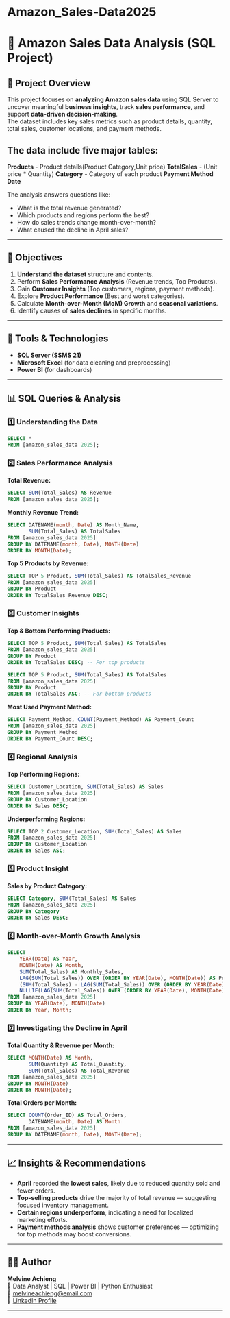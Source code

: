 # Amazon_Sales-Data2025
# 🛒 Amazon Sales Data Analysis (SQL Project)

## 📘 Project Overview
This project focuses on **analyzing Amazon sales data** using SQL Server to uncover meaningful **business insights**, track **sales performance**, and support **data-driven decision-making**.  
The dataset includes key sales metrics such as product details, quantity, total sales, customer locations, and payment methods.  

## The data include five major tables:
**Products** - Product details(Product Category,Unit price)
**TotalSales** - (Unit price * Quantity)
**Category** - Category of each product
**Payment Method**
**Date**

The analysis answers questions like:
- What is the total revenue generated?
- Which products and regions perform the best?
- How do sales trends change month-over-month?
- What caused the decline in April sales?

---

## 🧠 Objectives
1. **Understand the dataset** structure and contents.  
2. Perform **Sales Performance Analysis** (Revenue trends, Top Products).  
3. Gain **Customer Insights** (Top customers, regions, payment methods).  
4. Explore **Product Performance** (Best and worst categories).  
5. Calculate **Month-over-Month (MoM) Growth** and **seasonal variations**.  
6. Identify causes of **sales declines** in specific months.  

---

## 🧰 Tools & Technologies
- **SQL Server (SSMS 21)**  
- **Microsoft Excel** (for data cleaning and preprocessing)  
- **Power BI** (for dashboards)  

---

## 📊 SQL Queries & Analysis

### 1️⃣ Understanding the Data
```sql
SELECT * 
FROM [amazon_sales_data 2025];
```

### 2️⃣ Sales Performance Analysis
**Total Revenue:**
```sql
SELECT SUM(Total_Sales) AS Revenue
FROM [amazon_sales_data 2025];
```

**Monthly Revenue Trend:**
```sql
SELECT DATENAME(month, Date) AS Month_Name, 
       SUM(Total_Sales) AS TotalSales
FROM [amazon_sales_data 2025]
GROUP BY DATENAME(month, Date), MONTH(Date)
ORDER BY MONTH(Date);
```

**Top 5 Products by Revenue:**
```sql
SELECT TOP 5 Product, SUM(Total_Sales) AS TotalSales_Revenue
FROM [amazon_sales_data 2025]
GROUP BY Product
ORDER BY TotalSales_Revenue DESC;
```

### 3️⃣ Customer Insights
**Top & Bottom Performing Products:**
```sql
SELECT TOP 5 Product, SUM(Total_Sales) AS TotalSales
FROM [amazon_sales_data 2025]
GROUP BY Product
ORDER BY TotalSales DESC; -- For top products

SELECT TOP 5 Product, SUM(Total_Sales) AS TotalSales
FROM [amazon_sales_data 2025]
GROUP BY Product
ORDER BY TotalSales ASC; -- For bottom products
```

**Most Used Payment Method:**
```sql
SELECT Payment_Method, COUNT(Payment_Method) AS Payment_Count
FROM [amazon_sales_data 2025]
GROUP BY Payment_Method
ORDER BY Payment_Count DESC;
```

### 4️⃣ Regional Analysis
**Top Performing Regions:**
```sql
SELECT Customer_Location, SUM(Total_Sales) AS Sales
FROM [amazon_sales_data 2025]
GROUP BY Customer_Location
ORDER BY Sales DESC;
```

**Underperforming Regions:**
```sql
SELECT TOP 2 Customer_Location, SUM(Total_Sales) AS Sales
FROM [amazon_sales_data 2025]
GROUP BY Customer_Location
ORDER BY Sales ASC;
```

### 5️⃣ Product Insight
**Sales by Product Category:**
```sql
SELECT Category, SUM(Total_Sales) AS Sales
FROM [amazon_sales_data 2025]
GROUP BY Category
ORDER BY Sales DESC;
```

### 6️⃣ Month-over-Month Growth Analysis
```sql
SELECT
    YEAR(Date) AS Year,
    MONTH(Date) AS Month,
    SUM(Total_Sales) AS Monthly_Sales,
    LAG(SUM(Total_Sales)) OVER (ORDER BY YEAR(Date), MONTH(Date)) AS Prev_Month_Sales,
    (SUM(Total_Sales) - LAG(SUM(Total_Sales)) OVER (ORDER BY YEAR(Date), MONTH(Date))) * 100.0 /
    NULLIF(LAG(SUM(Total_Sales)) OVER (ORDER BY YEAR(Date), MONTH(Date)), 0) AS Growth_Rate_Percent
FROM [amazon_sales_data 2025]
GROUP BY YEAR(Date), MONTH(Date)
ORDER BY Year, Month;
```

### 7️⃣ Investigating the Decline in April
**Total Quantity & Revenue per Month:**
```sql
SELECT MONTH(Date) AS Month, 
       SUM(Quantity) AS Total_Quantity,  
       SUM(Total_Sales) AS Total_Revenue  
FROM [amazon_sales_data 2025]
GROUP BY MONTH(Date)
ORDER BY MONTH(Date);
```

**Total Orders per Month:**
```sql
SELECT COUNT(Order_ID) AS Total_Orders,
       DATENAME(month, Date) AS Month
FROM [amazon_sales_data 2025]
GROUP BY DATENAME(month, Date), MONTH(Date);
```

---

## 📈 Insights & Recommendations
- **April** recorded the **lowest sales**, likely due to reduced quantity sold and fewer orders.  
- **Top-selling products** drive the majority of total revenue — suggesting focused inventory management.  
- **Certain regions underperform**, indicating a need for localized marketing efforts.  
- **Payment methods analysis** shows customer preferences — optimizing for top methods may boost conversions.  

---


## 👩‍💻 Author
**Melvine Achieng**  
📍 Data Analyst | SQL | Power BI | Python Enthusiast  
📧 melvineachieng@email.com  
🔗 [LinkedIn Profile](https://linkedin.com/in/melvineachieng)  

---

